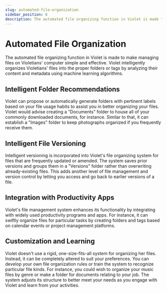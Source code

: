 ```yaml
---
slug: automated-file-organization
sidebar_position: 6
description: The automated file organizing function in Violet is made to make managing files on Violetians' computer simple and effective.
---
```


# Automated File Organization

The automated file organizing function in Violet is made to make managing files on
Violetians' computer simple and effective. Violet intelligently organizes Violetians'
files into the proper folders or tags by analyzing their content and metadata using
machine learning algorithms.

## Intelligent Folder Recommendations

Violet can propose or automatically generate folders with pertinent labels based on your
file usage habits to assist you in better organizing your files. Violet would advise
creating a "Documents" folder to house all of your commonly downloaded documents, for
instance. Similar to that, it can establish a "Images" folder to keep photographs
organized if you frequently receive them.

## Intelligent File Versioning

Intelligent versioning is incorporated into Violet's file organizing system for files
that are frequently updated or amended. The system saves prior versions and groups them
in a "Versions" folder rather than overwriting already-existing files. This adds another
level of file management and version control by letting you access and go back to earlier
versions of a file.

## Integration with Productivity Apps

Violet's file management system enhances its functionality by integrating with widely
used productivity programs and apps. For instance, it can swiftly organize files for
particular tasks by creating folders and tags based on calendar events or project
management platforms.

## Customization and Learning

Violet doesn't use a rigid, one-size-fits-all system for organizing her files. Instead,
it can be completely altered to suit your preferences. You can develop your own file
organization rules or train the system to recognize particular file kinds. For instance,
you could wish to organize your music files by genre or make a folder for documents
relating to your job. The system adjusts its structure to better meet your needs as you
engage with Violet and learn from your activities.
